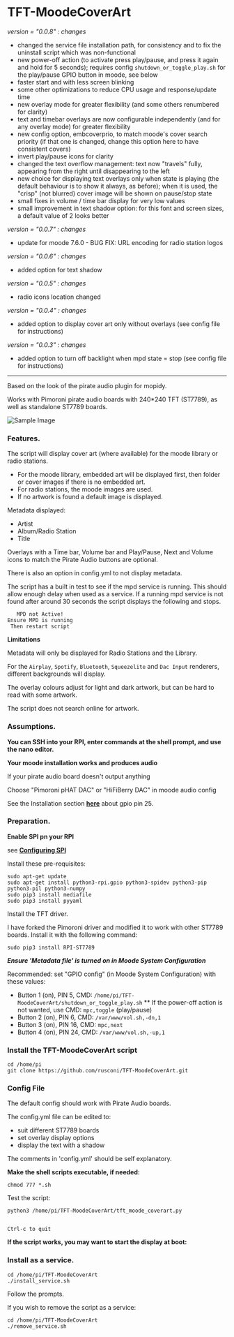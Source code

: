 # TFT-MoodeCoverArt 
*version = "0.0.8" : changes*

* changed the service file installation path, for consistency and to fix the uninstall script which was non-functional
* new power-off action (to activate press play/pause, and press it again and hold for 5 seconds); requires config `shutdown_or_toggle_play.sh` for the play/pause GPIO button in moode, see below
* faster start and with less screen blinking
* some other optimizations to reduce CPU usage and response/update time
* new overlay mode for greater flexibility (and some others renumbered for clarity)
* text and timebar overlays are now configurable independently (and for any overlay mode) for greater flexibility
* new config option, embcoverprio, to match moode's cover search priority (if that one is changed, change this option here to have consistent covers)
* invert play/pause icons for clarity
* changed the text overflow management: text now "travels" fully, appearing from the right until disappearing to the left
* new choice for displaying text overlays only when state is playing (the default behaviour is to show it always, as before); when it is used, the "crisp" (not blurred) cover image will be shown on pause/stop state
* small fixes in volume / time bar display for very low values
* small improvement in text shadow option: for this font and screen sizes, a default value of 2 looks better

*version = "0.0.7" : changes*

* update for moode 7.6.0 - BUG FIX: URL encoding for radio station logos

*version = "0.0.6" : changes*

* added option for text shadow

*version = "0.0.5" : changes*

* radio icons location changed

*version = "0.0.4" : changes*

* added option to display cover art only without overlays (see config file for instructions)

*version = "0.0.3" : changes*

* added option to turn off backlight when mpd state = stop (see config file for instructions)

-------------------------------------------------------


Based on the look of the pirate audio plugin for mopidy.

Works with Pimoroni pirate audio boards with 240*240 TFT (ST7789), as well as standalone ST7789 boards.

![Sample Image](/pics/display.jpg)

### Features.

The script will display cover art (where available) for the moode library or radio stations.

* For the moode library, embedded art will be displayed first, then folder or cover images if there is no embedded art.
* For radio stations, the moode images are used.
* If no artwork is found a default image is displayed.

Metadata displayed:
* Artist
* Album/Radio Station
* Title

Overlays with a Time bar, Volume bar and Play/Pause, Next and Volume icons to match the Pirate Audio buttons are optional.

There is also an option in config.yml to not display metadata.

The script has a built in test to see if the mpd service is running. This should allow enough delay when 
used as a service. If a running mpd service is not found after around 30 seconds the script displays the following and stops.

```
   MPD not Active!
Ensure MPD is running
 Then restart script
```

**Limitations**

Metadata will only be displayed for Radio Stations and the Library.

For the `Airplay`, `Spotify`, `Bluetooth`, `Squeezelite` and `Dac Input` renderers, different backgrounds will display.

The overlay colours adjust for light and dark artwork, but can be hard to read with some artwork.

The script does not search online for artwork.

### Assumptions.

**You can SSH into your RPI, enter commands at the shell prompt, and use the nano editor.**

**Your moode installation works and produces audio**

If your pirate audio board doesn't output anything

Choose "Pimoroni pHAT DAC" or "HiFiBerry DAC" in moode audio config

See the Installation section [**here**](https://github.com/pimoroni/pirate-audio) about gpio pin 25. 

### Preparation.

**Enable SPI pn your RPI**

see [**Configuring SPI**](https://learn.adafruit.com/adafruits-raspberry-pi-lesson-4-gpio-setup/configuring-spi)

Install these pre-requisites:
```
sudo apt-get update
sudo apt-get install python3-rpi.gpio python3-spidev python3-pip python3-pil python3-numpy
sudo pip3 install mediafile
sudo pip3 install pyyaml
```
Install the TFT driver.

I have forked the Pimoroni driver and modified it to work with other ST7789 boards. Install it with the following command:

```
sudo pip3 install RPI-ST7789
```

***Ensure 'Metadata file' is turned on in Moode System Configuration***

Recommended: set "GPIO config" (in Moode System Configuration) with these values:
* Button 1 (on), PIN 5, CMD: `/home/pi/TFT-MoodeCoverArt/shutdown_or_toggle_play.sh`
** If the power-off action is not wanted, use CMD: `mpc,toggle` (play/pause)
* Button 2 (on), PIN 6, CMD: `/var/www/vol.sh,-dn,1`
* Button 3 (on), PIN 16, CMD: `mpc,next`
* Button 4 (on), PIN 24, CMD: `/var/www/vol.sh,-up,1`

### Install the TFT-MoodeCoverArt script

```
cd /home/pi
git clone https://github.com/rusconi/TFT-MoodeCoverArt.git
```

### Config File

The default config should work with Pirate Audio boards.

The config.yml file can be edited to:

* suit different ST7789 boards
* set overlay display options
* display the text with a shadow

The comments in 'config.yml' should be self explanatory.


**Make the shell scripts executable, if needed:**

```
chmod 777 *.sh
```

Test the script:

```
python3 /home/pi/TFT-MoodeCoverArt/tft_moode_coverart.py


Ctrl-c to quit
```

**If the script works, you may want to start the display at boot:**

### Install as a service.

```
cd /home/pi/TFT-MoodeCoverArt
./install_service.sh
```

Follow the prompts.

If you wish to remove the script as a service:

```
cd /home/pi/TFT-MoodeCoverArt
./remove_service.sh
```

